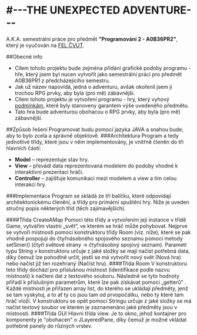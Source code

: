 #---THE UNEXPECTED ADVENTURE---
========
A.K.A. semestrální práce pro předmět **"Programování 2 - A0B36PR2"**, který je vyučován na [FEL ČVUT](http://www.fel.cvut.cz).

##Obecné info

* Cílem tohoto projektu bude zejména přidání grafické podoby programu - hře, který jsem byl nucen vytvořit jako semestrální práci
pro předmět A0B36PR1 z předcházejícího semestru.
* Jak už název napovídá, jedná o adventuru, avšak okořenil jsem ji trochou RPG prvky, aby byla (pro mě) zábavnější.
* Cílem tohoto projektu je vytvoření programu - hry, který vyhový [podmínkám](https://eduweb.fel.cvut.cz/courses/A0B36PR2/classification/semestralka), které byly stanoveny garantem výše uvedeného předmětu.
* Tato hra bude adventurou obohacou o RPG prvky, aby byla (pro mě) zábavnější. 

##Způsob řešení
Programovat budu pomocí jazyka JAVA a snahou bude, aby to bylo zcela a správně objektově.
###Architektura
Program a tedy jednotlivé třídy, které jsou v něm implementovány, je vnitřně členěn do tří hlavních částí:
* **Model** – reprezentuje stav hry.
* **View** – převádí data reprezentovaná modelem do podoby vhodné k interaktivní prezentaci hráči.
* **Controller** – zajišťuje komunikaci mezi modelem a view a tím celou interakci hry.

###Implementace
Program se skládá ze tří balíčku, které odpovídají architektonickému členění, a třídy pro primární spuštění hry. Níže je uveden stručný popis některých tříd (těch zajímavějších).

####Třída CreateAMap
Pomoci této třídy a vytvořením její instance v třídě Game, vytvářím vlastni „svět“, ve
kterém se hráč může pohybovat. Nejprve se vytvoří místnosti pomoci konstruktoru třídy
Room (viz. níže), které se pak vhodně pospojuji do čtyřnásobného spojového seznamu pomoci
metody setSmer() (čtyři světové strany → čtyřnásobný spojový seznam). 
Parametr typu String v konstruktoru určuje z jaké složky se mají načíst potřebná data, díky čemuž lze pohodlně určit, jestli se má vytvořit nový svět (Nová hra) nebo načíst již ten rozehraný (Načíst hru).
####Třída Room
V konstruktoru teto třídy dochází pro příslušnou místnost (identifikace podle nazvu místnosti) k
načteni dat z textového souboru. Následně se tyto hodnoty přiřadí k příslušným parametrům, které
lze pak získávat pomoci „getterů“ . Každé místnosti je přiřazen array list, do kterého se ukládají
předměty, jenž se tam vyskytuj, a to ať ty co jsou tam od prvopočátku, nebo ty které tam hráč vloží. V konstruktoru se opět pomocí Stringu určuje z jaké složky se má načíst textový soubor ve kterém je zaznamenáno jaké předměty jsou v místnosti.
####Třída GUI
Hlavni třída view. Je to okno, jehož kontajner pro komponenty je "obohacen" o JLayeredPane, díky čemuž je možné vkládat potřebné panely do různých vrstev.
